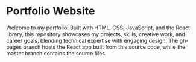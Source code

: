 # Portfolio Website 
Welcome to my portfolio! Built with HTML, CSS, JavaScript, and the React library, this repository showcases my projects, skills, creative work, and career goals, blending technical expertise with engaging design. The gh-pages branch hosts the React app built from this source code, while the master branch contains the source files.
